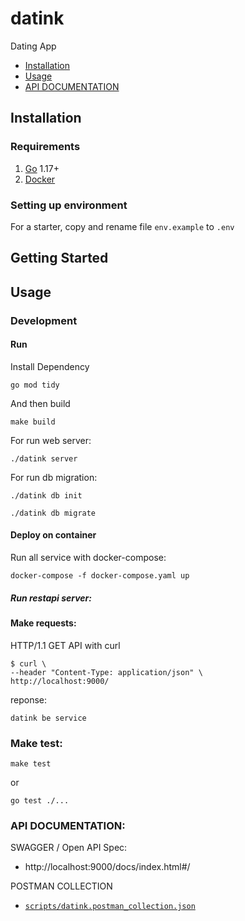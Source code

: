 # datink
Dating App

- [Installation](#installation)
- [Usage](#usage)
- [API DOCUMENTATION](#api-documentation)

## Installation

### Requirements

1. [Go](https://golang.org/doc/install) 1.17+
2. [Docker](https://docs.docker.com/engine/install/) 

### Setting up environment

For a starter, copy and rename file `env.example` to `.env`

## Getting Started
## Usage

### Development

#### Run 
Install Dependency
```
go mod tidy
```
And then build
```
make build
```

For run web server:
```
./datink server
```

For run db migration:
```
./datink db init
```
```
./datink db migrate
```

#### Deploy on container
Run all service with docker-compose:
```
docker-compose -f docker-compose.yaml up
```

##### Run restapi server:
#### Make requests:
HTTP/1.1 GET API with curl
```
$ curl \
--header "Content-Type: application/json" \
http://localhost:9000/
```

reponse:
```
datink be service
```


### Make test:
```
make test
```
or
```
go test ./...
```

### API DOCUMENTATION:
SWAGGER / Open API Spec:
- http://localhost:9000/docs/index.html#/

POSTMAN COLLECTION
- [```scripts/datink.postman_collection.json```](./scripts/datink.postman_collection.json)
